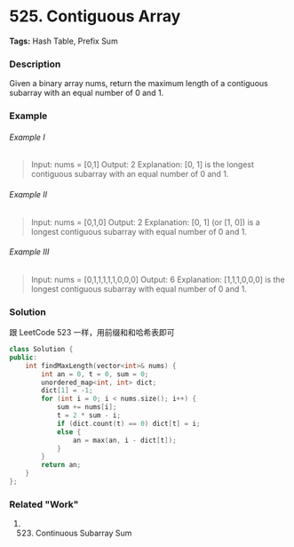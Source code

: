 # 525. Contiguous Array

**Tags:** Hash Table, Prefix Sum

### Description

Given a binary array nums, return the maximum length of a contiguous subarray with an equal number of 0 and 1.

### Example 

###### Example I

> Input: nums = [0,1]
> Output: 2
> Explanation: [0, 1] is the longest contiguous subarray with an equal number of 0 and 1.

###### Example II

> Input: nums = [0,1,0]
> Output: 2
> Explanation: [0, 1] (or [1, 0]) is a longest contiguous subarray with equal number of 0 and 1.

###### Example III

> Input: nums = [0,1,1,1,1,1,0,0,0]
> Output: 6
> Explanation: [1,1,1,0,0,0] is the longest contiguous subarray with equal number of 0 and 1.

### Solution

跟 LeetCode 523 一样，用前缀和和哈希表即可

```c++
class Solution {
public:
    int findMaxLength(vector<int>& nums) {
        int an = 0, t = 0, sum = 0;
        unordered_map<int, int> dict;
        dict[1] = -1;
        for (int i = 0; i < nums.size(); i++) {
            sum += nums[i];
            t = 2 * sum - i;
            if (dict.count(t) == 0) dict[t] = i;
            else {
                an = max(an, i - dict[t]);
            }
        }
        return an;
    }
};
```

### Related "Work"

1. 523. Continuous Subarray Sum
